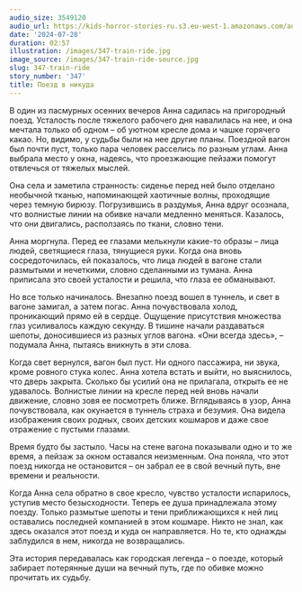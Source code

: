 ```yaml
---
audio_size: 3549120
audio_url: https://kids-horror-stories-ru.s3.eu-west-1.amazonaws.com/audio/347-train-ride.mp3
date: '2024-07-28'
duration: 02:57
illustration: /images/347-train-ride.jpg
image_source: /images/347-train-ride-source.jpg
slug: 347-train-ride
story_number: '347'
title: Поезд в никуда
---
```


В один из пасмурных осенних вечеров Анна садилась на пригородный поезд. Усталость после тяжелого рабочего дня навалилась на нее, и она мечтала только об одном – об уютном кресле дома и чашке горячего какао. Но, видимо, у судьбы были на нее другие планы. Поездной вагон был почти пуст, только пара человек расселись по разным углам. Анна выбрала место у окна, надеясь, что проезжающие пейзажи помогут отвлечься от тяжелых мыслей.

Она села и заметила странность: сиденье перед ней было отделано необычной тканью, напоминающей хаотичные волны, проходящие через темную бирюзу. Погрузившись в раздумья, Анна вдруг осознала, что волнистые линии на обивке начали медленно меняться. Казалось, что они двигались, расползаясь по ткани, словно тени.

Анна моргнула. Перед ее глазами мелькнули какие-то образы – лица людей, светящиеся глаза, тянущиеся руки. Когда она вновь сосредоточилась, ей показалось, что лица людей в вагоне стали размытыми и нечеткими, словно сделанными из тумана. Анна приписала это своей усталости и решила, что глаза ее обманывают.

Но все только начиналось. Внезапно поезд вошел в туннель, и свет в вагоне замигал, а затем погас. Анна почувствовала холод, проникающий прямо ей в сердце. Ощущение присутствия множества глаз усиливалось каждую секунду. В тишине начали раздаваться шепоты, доносившиеся из разных углов вагона. «Они всегда здесь», – подумала Анна, пытаясь вникнуть в эти слова.

Когда свет вернулся, вагон был пуст. Ни одного пассажира, ни звука, кроме ровного стука колес. Анна хотела встать и выйти, но выяснилось, что дверь закрыта. Сколько бы усилий она не прилагала, открыть ее не удавалось. Волнистые линии на кресле перед ней вновь начали движение, словно зовя ее посмотреть ближе. Вглядываясь в узор, Анна почувствовала, как окунается в туннель страха и безумия. Она видела изображения своих родных, своих детских кошмаров и даже свое отражение с пустыми глазами.

Время будто бы застыло. Часы на стене вагона показывали одно и то же время, а пейзаж за окном оставался неизменным. Она поняла, что этот поезд никогда не остановится – он забрал ее в свой вечный путь, вне времени и реальности.

Когда Анна села обратно в свое кресло, чувство усталости испарилось, уступив место безысходности. Теперь ее душа принадлежала этому поезду. Только размытые шепоты и тени приближающихся к ней лиц оставались последней компанией в этом кошмаре. Никто не знал, как здесь оказался этот поезд и куда он направляется. Но те, кто однажды заблудился в нем, никогда не возвращались.

Эта история передавалась как городская легенда – о поезде, который забирает потерянные души на вечный путь, где по обивке можно прочитать их судьбу.